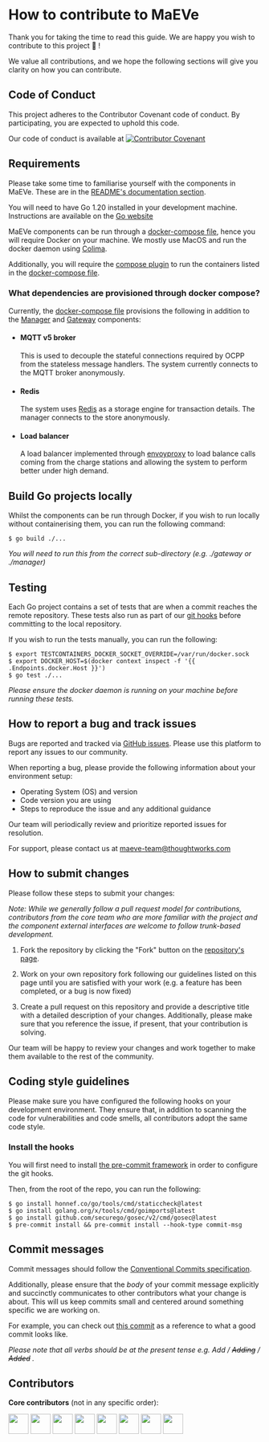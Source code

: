 # How to contribute to MaEVe

Thank you for taking the time to read this guide. We are happy you wish to contribute to this project :partying_face: !

We value all contributions, and we hope the following sections will give you clarity on how you can contribute.

## Code of Conduct

This project adheres to the Contributor Covenant code of conduct. By participating, you are expected to uphold this
code.

Our code of conduct is available
at [![Contributor Covenant](https://img.shields.io/badge/Contributor%20Covenant-2.1-4baaaa.svg)](./CODE_OF_CONDUCT.md)

## Requirements

Please take some time to familiarise yourself with the components in MaEVe. These are in
the [README's documentation section](./README.md/#documentation).

You will need to have Go 1.20 installed in your development machine. Instructions are available on
the [Go website](https://go.dev/doc/install)

MaEVe components can be run through a [docker-compose file](./docker-compose.yml), hence you will require Docker on your
machine. We mostly use MacOS and run the docker daemon using [Colima](https://github.com/abiosoft/colima).

Additionally, you will require the [compose plugin](https://docs.docker.com/compose/install) to run the containers
listed in the [docker-compose file](./docker-compose.yml).

### What dependencies are provisioned through docker compose?

Currently, the [docker-compose file](./docker-compose.yml) provisions the following
in addition to the [Manager](./docs/manager.md) and [Gateway](./docs/gateway.md) components:

- #### MQTT v5 broker
  This is used to decouple the stateful connections required by OCPP from the stateless message handlers. The system
  currently connects to the MQTT broker anonymously.

- #### Redis
  The system uses [Redis](https://redis.io/) as a storage engine for transaction details. The manager connects to the
  store anonymously.

- #### Load balancer
  A load balancer implemented through [envoyproxy](https://www.envoyproxy.io/) to load balance calls coming from the
  charge stations and allowing the system to perform better under high demand.

## Build Go projects locally

Whilst the components can be run through Docker, if you wish to run locally without containerising them, you can run the
following command:

```shell
$ go build ./...
```

_You will need to run this from the correct sub-directory (e.g. ./gateway or ./manager)_

## Testing

Each Go project contains a set of tests that are when a commit reaches the remote repository.
These tests also run as part of our [git hooks](#install-the-hooks) before committing to the local repository.

If you wish to run the tests manually, you can run the following:

```shell
$ export TESTCONTAINERS_DOCKER_SOCKET_OVERRIDE=/var/run/docker.sock
$ export DOCKER_HOST=$(docker context inspect -f '{{ .Endpoints.docker.Host }}')
$ go test ./...
```

_Please ensure the docker daemon is running on your machine before running these tests._

## How to report a bug and track issues

Bugs are reported and tracked via [GitHub issues](https://github.com/twlabs/maeve-csms/issues). Please use this platform
to report any issues to our community.

When reporting a bug, please provide the following information about your environment setup:

- Operating System (OS) and version
- Code version you are using
- Steps to reproduce the issue and any additional guidance

Our team will periodically review and prioritize reported issues for resolution.

For support, please contact us at [maeve-team@thoughtworks.com](mailto:maeve-team@thoughtworks.com)

## How to submit changes

Please follow these steps to submit your changes:

*Note: While we generally follow a pull request model for contributions, contributors from the core team who are more
familiar with the project and the component external interfaces are welcome to follow trunk-based development.*

1. Fork the repository by clicking the "Fork" button on the [repository's page](https://github.com/twlabs/maeve-csms).

2. Work on your own repository fork following our guidelines listed on this page until you are satisfied with your
   work (e.g. a feature has been completed, or a bug is now fixed)
3. Create a pull request on this repository and provide a descriptive title with a detailed description of your changes.
   Additionally, please make sure that you reference the issue, if present, that your contribution is solving.

Our team will be happy to review your changes and work together to make them available to the rest of the community.

## Coding style guidelines

Please make sure you have configured the following hooks on your development environment. They ensure that, in addition
to
scanning the code for vulnerabilities and code smells, all contributors adopt the same code style.

### Install the hooks

You will first need to install [the pre-commit framework](https://pre-commit.com/#install) in order to configure the git
hooks.

Then, from the root of the repo, you can run the following:

```shell
$ go install honnef.co/go/tools/cmd/staticcheck@latest
$ go install golang.org/x/tools/cmd/goimports@latest
$ go install github.com/securego/gosec/v2/cmd/gosec@latest
$ pre-commit install && pre-commit install --hook-type commit-msg
```

## Commit messages

Commit messages should follow the [Conventional Commits specification](https://www.conventionalcommits.org/en/v1.0.0/).

Additionally, please ensure that the _body_ of your commit message explicitly and succinctly communicates to other
contributors what your change is about.
This will us keep commits small and centered around something specific we are working on.

For example, you can check
out [this commit](https://github.com/twlabs/maeve-csms/commit/2c64552a689f185728566c841bfa7609469015f5) as a reference
to what a good commit looks like.

_Please note that all verbs should be at the present tense e.g. Add / ~~Adding~~ / ~~Added~~ ._

## Contributors

**Core contributors** (not in any specific order):

[<img src="https://github.com/subnova.png" width="40px;"/>](https://github.com/subnova)
[<img src="https://github.com/vbdavid.png" width="40px;"/>](https://github.com/vbdavid)
[<img src="https://github.com/belarte-tw.png" width="40px;"/>](https://github.com/belarte-tw)
[<img src="https://github.com/gayathridevimallela.png" width="40px;"/>](https://github.com/gayathridevimallela)
[<img src="https://github.com/alessioerosferri.png" width="40px;"/>](https://github.com/alessioerosferri)
[<img src="https://github.com/ahl-tw.png" width="40px;"/>](https://github.com/ahl-tw)
[<img src="https://github.com/andrewbryer-thoughtworks.png" width="40px;"/>](https://github.com/andrewbryer-thoughtworks)
[<img src="https://github.com/dvelle-TW.png" width="40px;"/>](https://github.com/dvelle-TW)